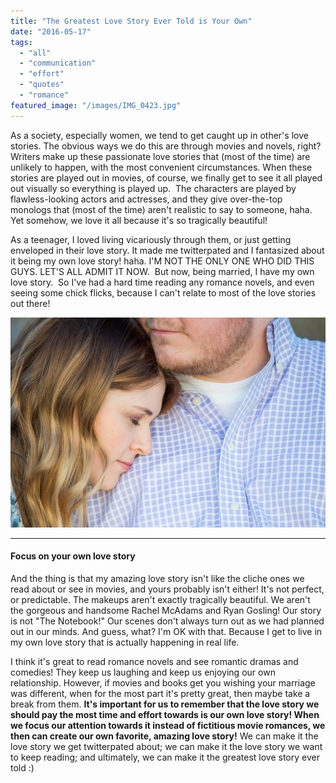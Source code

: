 ```yaml
---
title: "The Greatest Love Story Ever Told is Your Own"
date: "2016-05-17"
tags:
  - "all"
  - "communication"
  - "effort"
  - "quotes"
  - "romance"
featured_image: "/images/IMG_0423.jpg"
---
```


As a society, especially women, we tend to get caught up in other's love stories. The obvious ways we do this are through movies and novels, right? Writers make up these passionate love stories that (most of the time) are unlikely to happen, with the most convenient circumstances. When these stories are played out in movies, of course, we finally get to see it all played out visually so everything is played up.  The characters are played by flawless-looking actors and actresses, and they give over-the-top monologs that (most of the time) aren't realistic to say to someone, haha. Yet somehow, we love it all because it's so tragically beautiful!

As a teenager, I loved living vicariously through them, or just getting enveloped in their love story. It made me twitterpated and I fantasized about it being my own love story! haha. I'M NOT THE ONLY ONE WHO DID THIS GUYS. LET'S ALL ADMIT IT NOW.  But now, being married, I have my own love story.  So I've had a hard time reading any romance novels, and even seeing some chick flicks, because I can't relate to most of the love stories out there!

![greatest love story, romantic novels, not relating to romantic novels, fantasizing about romantic novels, fantasizing over romantic movies, romantic movies aren't real, focus on your own love story, the greatest love story ever told is your own, marriage advice, marriage quotes, marriage specialist, married life, newlywed life, newlywed advice](/images/IMG_0067.jpg)

* * *

#### Focus on your own love story

And the thing is that my amazing love story isn't like the cliche ones we read about or see in movies, and yours probably isn't either! It's not perfect, or predictable. The makeups aren't exactly tragically beautiful. We aren't the gorgeous and handsome Rachel McAdams and Ryan Gosling! Our story is not "The Notebook!" Our scenes don't always turn out as we had planned out in our minds. And guess, what? I'm OK with that. Because I get to live in my own love story that is actually happening in real life.

I think it's great to read romance novels and see romantic dramas and comedies! They keep us laughing and keep us enjoying our own relationship. However, if movies and books get you wishing your marriage was different, when for the most part it's pretty great, then maybe take a break from them. **It's important for us to remember that the love story we should pay the most time and effort towards is our own love story! When we focus our attention towards it instead of fictitious movie romances, we then can create our own favorite, amazing love story!** We can make it the love story we get twitterpated about; we can make it the love story we want to keep reading; and ultimately, we can make it the greatest love story ever told :)
